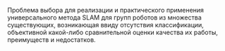 Проблема выбора для реализации и практического применения универсального метода SLAM для групп роботов из множества существующих, возникающая ввиду отсутствия классификации, объективной какой-либо сравнительной оценки качества их работы, преимуществ и недостатков.